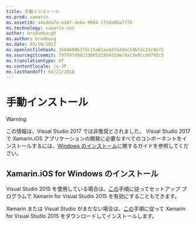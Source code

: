 ```yaml
---
title: 手動インストール
ms.prod: xamarin
ms.assetid: a4edda7a-ed4f-4e8a-9904-1716e86a7f78
ms.technology: xamarin-ios
author: bradumbaugh
ms.author: brumbaug
ms.date: 03/19/2017
ms.openlocfilehash: 1bb4688637dc15a61aae27a3dec54bfdc21c0e72
ms.sourcegitcommit: 797597d902330652195931dec9ac3e0cc00792c5
ms.translationtype: HT
ms.contentlocale: ja-JP
ms.lasthandoff: 04/21/2018
---
```

# <a name="manual-installation"></a>手動インストール

> [!WARNING]
> この情報は、Visual Studio 2017 では非推奨とされました。 Visual Studio 2017 で Xamarin.iOS アプリケーションの開発に必要なすべてのコンポーネントをインストールするには、[Windows のインストール](~/ios/get-started/installation/windows/index.md#windowsinstallation)に関するガイドを参照してください。

## <a name="install-xamarinios-for-windows"></a>Xamarin.iOS for Windows のインストール

Visual Studio 2015 を使用している場合は、[この](https://msdn.microsoft.com/en-us/library/mt488769.aspx#Anchor_4)手順に従ってセットアップ プログラムで Xamarin for Visual Studio 2015 を有効にすることもできます。

Xamarin または Visual Studio がまだない場合は、[この](https://msdn.microsoft.com/en-us/library/mt613162.aspx)手順に従って Xamarin for Visual Studio 2015 をダウンロードしてインストールします。
